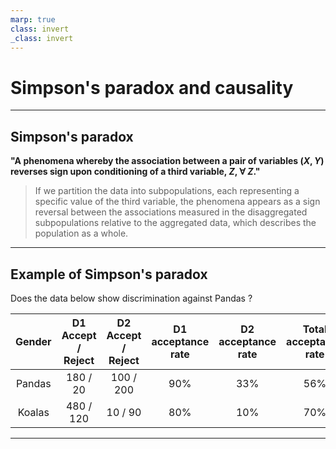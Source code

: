 ```yaml
---
marp: true
class: invert
_class: invert
---
```


# Simpson's paradox and causality

---

Simpson's paradox
---

**"A phenomena whereby the association between a pair of variables $(X, Y)$  reverses sign upon conditioning of a third variable, $Z$, $\forall \text{ }Z$."**

> If we partition the data into subpopulations, each representing a specific value of the third variable, the phenomena appears as a sign reversal between the associations measured in the disaggregated subpopulations relative to the aggregated data, which describes the population as a whole.

---

Example of Simpson's paradox
---

Does the data below show discrimination against Pandas ?

| Gender | D1 Accept / Reject | D2 Accept / Reject | D1 acceptance rate | D2 acceptance rate | Total acceptance rate |
|:--:|:--:|:--:|:--:|:--:|:--:|
| Pandas | 180 / 20 | 100 / 200 | 90% | 33% | 56% |
| Koalas | 480 / 120 | 10 / 90 | 80% | 10% | 70% |

---